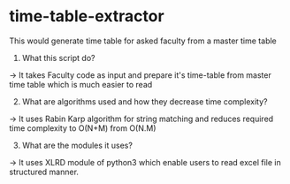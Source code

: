 # time-table-extractor
This would generate time table for asked faculty from a master time table

1. What this script do?

-> It takes Faculty code as input and prepare it's time-table from master time table which is much easier to read

2. What are algorithms used and how they decrease time complexity?

-> It uses Rabin Karp algorithm for string matching and reduces required time complexity to O(N+M) from O(N.M)

3. What are the modules it uses?

-> It uses XLRD module of python3 which enable users to read excel file in structured manner.
